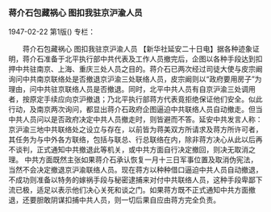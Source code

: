 ### 蒋介石包藏祸心  图扣我驻京沪渝人员

1947-02-22
第1版()
专栏：

　　蒋介石包藏祸心
    图扣我驻京沪渝人员
    【新华社延安二十日电】据各种迹象证明，蒋介石准备于北平执行部中共代表及工作人员撤完后，企图以各种手段达到扣押中共驻南京、上海、重庆三处人员之目的。蒋介石已两次经过司徒大使与皮宗阚询问中共南京联络处是否撤退京沪渝三处联络人员，皮宗阚则以“政府要用房子”为理由，问中共驻京联络人员是否撤退。同时，北平中共人员有自京沪渝三处调用者，按原定手续应向京沪撤退；乃北平执行部蒋方代表竟拒绝保证他们安全。似此行动，及南京两次询问，都显出蒋介石政府企图逼迫中共联络人员自动撤走。但当中共人员问以是否政府决定中共人员撤走时，则皆避而不答。延安中共发言人称：京沪渝三地中共联络处之设立与存在，以前皆为蒋美双方所请求及蒋方所许可者，其任务为与中外各方联络，包括与联总、行总联络在内，除非蒋方决心从此以后再不谈判，正式通知中共撤退此等机关，或中共方面自行决定撤回，则决无取消之理。
    中共方面既然主张如果蒋介石承认恢复一月十三日军事位置及取消伪宪法，当然不会决定撤退京沪渝联络人员。现在蒋方以种种借口逼迫中共人员自动撤退，不成功则准备以特务的嫁祸手段与秘密逮捕来对付中共联络人员，这种手段卑鄙下流已极，适足以表示他们决心关死和谈之门。如果蒋方既不正式通知中共方面撤退，还要胆敢阴谋扣捕中共人员，则一切后果自应由蒋方完全负责。
